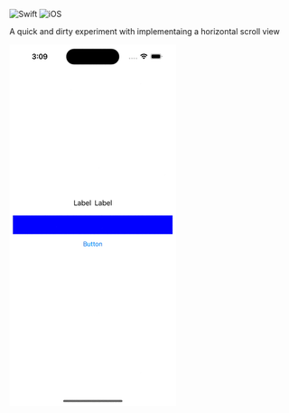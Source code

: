 ![Swift](https://img.shields.io/badge/Swift-4.2-orange) ![iOS](https://img.shields.io/badge/iOS-12.1-orange)

A quick and dirty experiment with implementaing a horizontal scroll view

![](Snapshot/Snapshot.gif)
